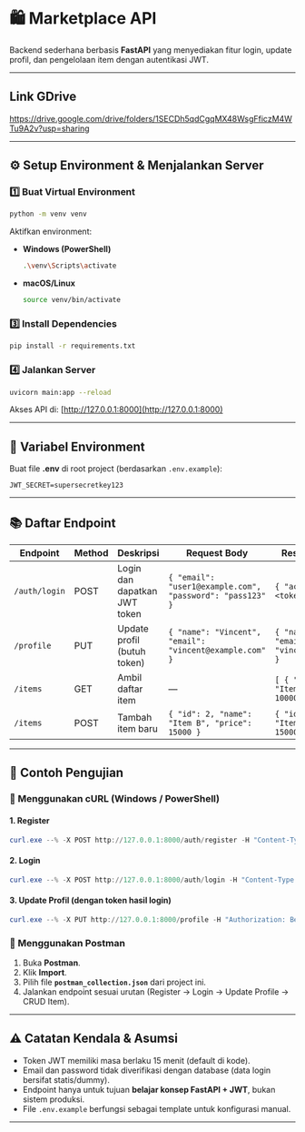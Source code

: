 # 🛍️ Marketplace API

Backend sederhana berbasis **FastAPI** yang menyediakan fitur login, update profil, dan pengelolaan item dengan autentikasi JWT.

---

## Link GDrive
https://drive.google.com/drive/folders/1SECDh5qdCgqMX48WsgFficzM4WTu9A2v?usp=sharing

---

## ⚙️ Setup Environment & Menjalankan Server

### 1️⃣ Buat Virtual Environment

```bash
python -m venv venv
```

Aktifkan environment:

* **Windows (PowerShell)**

  ```bash
  .\venv\Scripts\activate
  ```
* **macOS/Linux**

  ```bash
  source venv/bin/activate
  ```

### 3️⃣ Install Dependencies

```bash
pip install -r requirements.txt
```

### 4️⃣ Jalankan Server

```bash
uvicorn main:app --reload
```

Akses API di: [http://127.0.0.1:8000](http://127.0.0.1:8000)

---

## 🔐 Variabel Environment

Buat file **.env** di root project (berdasarkan `.env.example`):

```
JWT_SECRET=supersecretkey123
```

---

## 📚 Daftar Endpoint

| Endpoint      | Method | Deskripsi                    | Request Body                                              | Response (contoh)                                       |
| ------------- | ------ | ---------------------------- | --------------------------------------------------------- | ------------------------------------------------------- |
| `/auth/login` | POST   | Login dan dapatkan JWT token | `{ "email": "user1@example.com", "password": "pass123" }` | `{ "access_token": "<token>" }`                         |
| `/profile`    | PUT    | Update profil (butuh token)  | `{ "name": "Vincent", "email": "vincent@example.com" }`   | `{ "name": "Vincent", "email": "vincent@example.com" }` |
| `/items`      | GET    | Ambil daftar item            | —                                                         | `[ { "id": 1, "name": "Item A", "price": 10000 } ]`     |
| `/items`      | POST   | Tambah item baru             | `{ "id": 2, "name": "Item B", "price": 15000 }`           | `{ "id": 2, "name": "Item B", "price": 15000 }`         |

---

## 🧪 Contoh Pengujian

### 🔹 Menggunakan cURL (Windows / PowerShell)

#### 1. Register

```powershell
curl.exe --% -X POST http://127.0.0.1:8000/auth/register -H "Content-Type: application/json" -d "{\"email\":\"user1@example.com\",\"password\":\"pass123\"}"
```
#### 2. Login

```powershell
curl.exe --% -X POST http://127.0.0.1:8000/auth/login -H "Content-Type: application/json" -d "{\"email\":\"user1@example.com\",\"password\":\"pass123\"}"
```

#### 3. Update Profil (dengan token hasil login)

```powershell
curl.exe --% -X PUT http://127.0.0.1:8000/profile -H "Authorization: Bearer <JWT_TOKEN_MU>" -H "Content-Type: application/json" -d "{\"name\":\"VincentA\",\"email\":\"vincent.new@example.com\"}"
```

### 🔹 Menggunakan Postman

1. Buka **Postman**.
2. Klik **Import**.
3. Pilih file **`postman_collection.json`** dari project ini.
4. Jalankan endpoint sesuai urutan (Register → Login → Update Profile → CRUD Item).

---

## ⚠️ Catatan Kendala & Asumsi

* Token JWT memiliki masa berlaku 15 menit (default di kode).
* Email dan password tidak diverifikasi dengan database (data login bersifat statis/dummy).
* Endpoint hanya untuk tujuan **belajar konsep FastAPI + JWT**, bukan sistem produksi.
* File `.env.example` berfungsi sebagai template untuk konfigurasi manual.

---
